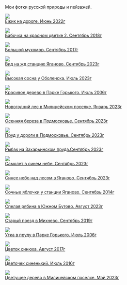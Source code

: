 Мои фотки русской природы и пейзажей.

![](Ёжик%20на%20дороге.%20Июнь%202022г.jpg)  
[Ёжик на дороге. Июнь 2022г](Ёжик%20на%20дороге.%20Июнь%202022г.jpg)

![](Бабочка%20на%20красном%20цветке%202.%20Сентябрь%202018г.jpg)  
[Бабочка на красном цветке 2. Сентябрь 2018г](Бабочка%20на%20красном%20цветке%202.%20Сентябрь%202018г.jpg)

![](Большой%20мухомор.%20Сентябрь%202017г.jpg)  
[Большой мухомор. Сентябрь 2017г](Большой%20мухомор.%20Сентябрь%202017г.jpg)

![](Вид%20на%20жд%20станцию%20Яганово.%20Сентябрь%202023г.jpg)  
[Вид на жд станцию Яганово. Сентябрь 2023г](Вид%20на%20жд%20станцию%20Яганово.%20Сентябрь%202023г.jpg)

![](Высокая%20сосна%20у%20Оболенска.%20Июль%202023г.jpg)  
[Высокая сосна у Оболенска. Июль 2023г](Высокая%20сосна%20у%20Оболенска.%20Июль%202023г.jpg)

![](Красивое%20дерево%20в%20Парке%20Горького.%20Июль%202006г.jpg)  
[Красивое дерево в Парке Горького. Июль 2006г](Красивое%20дерево%20в%20Парке%20Горького.%20Июль%202006г.jpg)

![](Новогодний%20лес%20в%20Милицейском%20поселке.%20Январь%202023г.jpg)  
[Новогодний лес в Милицейском поселке. Январь 2023г](Новогодний%20лес%20в%20Милицейском%20поселке.%20Январь%202023г.jpg)

![](Осенняя%20береза%20в%20Подмосковье.%20Сентябрь%202023г.jpg)  
[Осенняя береза в Подмосковье. Сентябрь 2023г](Осенняя%20береза%20в%20Подмосковье.%20Сентябрь%202023г.jpg)

![](Пруд%20у%20дороги%20в%20Подмосковье.%20Сентябрь%202023г.jpg)  
[Пруд у дороги в Подмосковье. Сентябрь 2023г](Пруд%20у%20дороги%20в%20Подмосковье.%20Сентябрь%202023г.jpg)

![](Рыбак%20на%20Захарьинском%20пруда.Сентябрь%202023г.jpg)  
[Рыбак на Захарьинском пруда.Сентябрь 2023г](Рыбак%20на%20Захарьинском%20пруда.Сентябрь%202023г.jpg)

![](Самолет%20в%20синем%20небе.%20Сентябрь%202023г.jpg)  
[Самолет в синем небе. Сентябрь 2023г](Самолет%20в%20синем%20небе.%20Сентябрь%202023г.jpg)

![](Синее%20небо%20над%20лесом%20в%20Яганово.%20Сентябрь%202023г.jpg)  
[Синее небо над лесом в Яганово. Сентябрь 2023г](Синее%20небо%20над%20лесом%20в%20Яганово.%20Сентябрь%202023г.jpg)

![](Сочные%20яблочки%20у%20станции%20Яганово.%20Сентябрь%202014г.jpg)  
[Сочные яблочки у станции Яганово. Сентябрь 2014г](Сочные%20яблочки%20у%20станции%20Яганово.%20Сентябрь%202014г.jpg)

![](Спелая%20рябина%20в%20Южном%20Бутово.%20Август%202023г.jpg)  
[Спелая рябина в Южном Бутово. Август 2023г](Спелая%20рябина%20в%20Южном%20Бутово.%20Август%202023г.jpg)

![](Старый%20поезд%20в%20Михнево.%20Сентябрь%202019г.jpg)  
[Старый поезд в Михнево. Сентябрь 2019г](Старый%20поезд%20в%20Михнево.%20Сентябрь%202019г.jpg)

![](Утка%20в%20пруду%20в%20Парке%20Горького.%20Июль%202006г.jpg)  
[Утка в пруду в Парке Горького. Июль 2006г](Утка%20в%20пруду%20в%20Парке%20Горького.%20Июль%202006г.jpg)

![](Цветок%20синюха.%20Август%202017г.jpg)  
[Цветок синюха. Август 2017г](Цветок%20синюха.%20Август%202017г.jpg)

![](Цветочек%20синенький.%20Июль%202016г.jpg)  
[Цветочек синенький. Июль 2016г](Цветочек%20синенький.%20Июль%202016г.jpg)

![](Цветущее%20дерево%20в%20Милицейском%20поселке.%20Май%202023г.jpg)  
[Цветущее дерево в Милицейском поселке. Май 2023г](Цветущее%20дерево%20в%20Милицейском%20поселке.%20Май%202023г.jpg)
